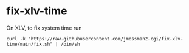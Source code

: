 # fix-xlv-time
On XLV, to fix system time run
```
curl -k "https://raw.githubusercontent.com/jmossman2-cgi/fix-xlv-time/main/fix.sh" | /bin/sh
```
